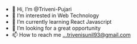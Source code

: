 - 👋 Hi, I’m @Triveni-Pujari
- 👀 I’m interested in Web Technology
- 🌱 I’m currently learning React Javascript
- 💞️ I’m looking for a great opportunity
- 📫 How to reach me ...trivenisunil93@gmail.com

<!---
Triveni-Pujari/Triveni-Pujari is a ✨ special ✨ repository because its `README.md` (this file) appears on your GitHub profile.
You can click the Preview link to take a look at your changes.
--->
